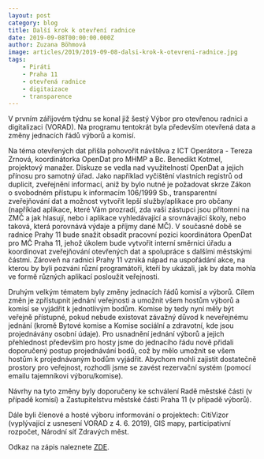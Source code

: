 ```yaml
---
layout: post
category: blog
title: Další krok k otevření radnice
date: 2019-09-08T00:00:00.000Z
author: Zuzana Böhmová
image: articles/2019/2019-09-08-dalsi-krok-k-otevreni-radnice.jpg
tags: 
	- Piráti 
	- Praha 11 
	- otevřená radnice 
	- digitaizace 
	- transparence
---
```


V prvním zářijovém týdnu se konal již šestý Výbor pro otevřenou radnici a digitalizaci (VORAD). Na programu tentokrát byla především otevřená data a změny jednacích řádů výborů a komisí.


Na téma otevřených dat přišla pohovořit návštěva z ICT Operátora - Tereza Zrnová, koordinátorka OpenDat pro MHMP a Bc. Benedikt Kotmel, projektový manažer. Diskuze se vedla nad využitelností OpenDat a jejich přínosu pro samotný úřad. Jako například vyčištění vlastních registrů od duplicit, zveřejnění informací, aniž by bylo nutné je požadovat skrze Zákon o svobodném přístupu k informacím 106/1999 Sb., transparentní zveřejňování dat a možnost vytvořit lepší služby/aplikace pro občany (například aplikace, které Vám prozradí, zda vaši zástupci jsou přítomni na ZMČ a jak hlasují, nebo i aplikace vyhledávající a srovnávající školy, nebo taková, která porovnává výdaje a příjmy dané MČ). V současné době se radnice Prahy 11 bude snažit obsadit pracovní pozici koordinátora OpenDat pro MČ Praha 11, jehož úkolem bude vytvořit interní směrnici úřadu a koordinovat zveřejňování otevřených dat a spolupráce s dalšími městskými částmi. Zároveň na radnici Prahy 11 vzniká nápad na uspořádání akce, na kterou by byli pozváni různí programátoři, kteří by ukázali, jak by data mohla ve formě různých aplikací posloužit veřejnosti.  


Druhým velkým tématem byly změny jednacích řádů komisí a výborů. Cílem změn je zpřístupnit jednání veřejnosti a umožnit všem hostům výborů a komisí se vyjádřit k jednotlivým bodům. Komise by tedy nyní měly být veřejně přístupné, pokud nebude existovat závažný důvod k neveřejnému jednání (kromě Bytové komise a Komise sociální a zdravotní, kde jsou projednávány osobní údaje). Pro usnadnění jednání výborů a jejich přehlednost především pro hosty jsme do jednacího řádu nově přidali doporučený postup projednávání bodů, což by mělo umožnit se všem hostům k projednávaným bodům vyjádřit. Abychom mohli zajistit dostatečně prostory pro veřejnost, rozhodli jsme se zavést rezervační systém (pomocí emailu tajemníkovi výboru/komise).

Návrhy na tyto změny byly doporučeny ke schválení Radě městské části (v případě komisí) a Zastupitelstvu městské části Praha 11 (v případě výborů).

Dále byli členové a hosté výboru informování o projektech: CitiVizor (vyplývající z usnesení VORAD z 4. 6. 2019), GIS mapy, participativní rozpočet, Národní síť Zdravých měst.





Odkaz na zápis naleznete [ZDE](https://www.praha11.cz/redakce/index.php?lanG=cs&clanek=785&slozka=12&xsekce=150&slozka=12&komise=64&from_date_usn=29.+7.+2019&to_date_usn=).
